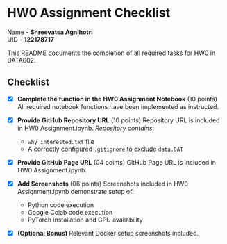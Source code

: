 # HW0 Assignment Checklist

Name - **Shreevatsa Agnihotri** <br>
UID - **122178717**

This README documents the completion of all required tasks for HW0 in DATA602.

## Checklist

- [x] **Complete the function in the HW0 Assignment Notebook** (10 points)
All required notebook functions have been implemented as instructed.
- [x] **Provide GitHub Repository URL** (10 points)
Repository URL is included in HW0 Assignment.ipynb.
*Repository contains*:
    - `why_interested.txt` file
    - A correctly configured `.gitignore` to exclude `data.DAT`
- [x] **Provide GitHub Page URL** (04 points)
GitHub Page URL is included in HW0 Assignment.ipynb.
- [x] **Add Screenshots** (06 points)
Screenshots included in HW0 Assignment.ipynb demonstrate setup of:
    - Python code execution
    - Google Colab code execution
    - PyTorch installation and GPU availability
- [x] **(Optional Bonus)**
Relevant Docker setup screenshots included.





